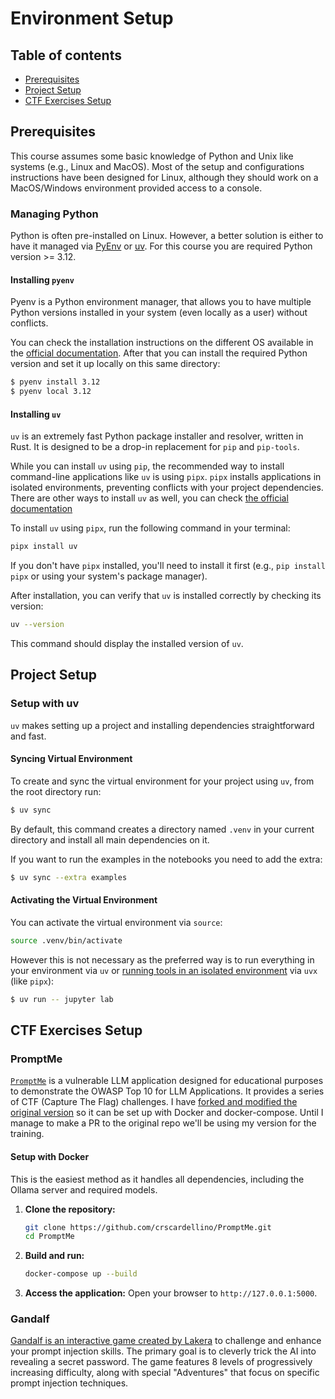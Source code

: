 # Environment Setup

## Table of contents

* [Prerequisites](#Prerequisites)
* [Project Setup](#Project-Setup)
* [CTF Exercises Setup](#CTF-Exercises-Setup)

## Prerequisites

This course assumes some basic knowledge of Python and Unix like systems (e.g., Linux and MacOS). Most of the setup and configurations instructions have been designed for Linux, although they should work on a MacOS/Windows environment provided access to a console.

### Managing Python

Python is often pre-installed on Linux. However, a better solution is either to have it managed via [PyEnv](https://github.com/pyenv/pyenv) or [uv](https://docs.astral.sh/uv/). For this course you are required Python version >= 3.12.

#### Installing `pyenv`

Pyenv is a Python environment manager, that allows you to have multiple Python versions installed in your system (even locally as a user) without conflicts.

You can check the installation instructions on the different OS available in the [official documentation](https://github.com/pyenv/pyenv?tab=readme-ov-file#installation). After that you can install the required Python version and set it up locally on this same directory:

```bash
$ pyenv install 3.12
$ pyenv local 3.12
```

#### Installing `uv`

`uv` is an extremely fast Python package installer and resolver, written in Rust. It is designed to be a drop-in replacement for `pip` and `pip-tools`.

While you can install `uv` using `pip`, the recommended way to install command-line applications like `uv` is using `pipx`. `pipx` installs applications in isolated environments, preventing conflicts with your project dependencies. There are other ways to install `uv` as well, you can check [the official documentation](https://docs.astral.sh/uv/getting-started/installation/)

To install `uv` using `pipx`, run the following command in your terminal:

```bash
pipx install uv
```

If you don't have `pipx` installed, you'll need to install it first (e.g., `pip install pipx` or using your system's package manager).

After installation, you can verify that `uv` is installed correctly by checking its version:

```bash
uv --version
```

This command should display the installed version of `uv`.

## Project Setup

### Setup with uv

`uv` makes setting up a project and installing dependencies straightforward and fast.

#### Syncing Virtual Environment

To create and sync the virtual environment for your project using `uv`, from the root directory run:

```bash
$ uv sync
```

By default, this command creates a directory named `.venv` in your current directory and install all main dependencies on it.

If you want to run the examples in the notebooks you need to add the extra:

```bash
$ uv sync --extra examples
```

#### Activating the Virtual Environment

You can activate the virtual environment via `source`:

```bash
source .venv/bin/activate
```

However this is not necessary as the preferred way is to run everything in your environment via `uv` or [running tools in an isolated environment](https://docs.astral.sh/uv/guides/tools/) via `uvx` (like `pipx`):

```bash
$ uv run -- jupyter lab
```

## CTF Exercises Setup

### PromptMe

[`PromptMe`](https://github.com/R3dShad0w7/PromptMe) is a vulnerable LLM application designed for educational purposes to demonstrate the OWASP Top 10 for LLM Applications. It provides a series of CTF (Capture The Flag) challenges. I have [forked and modified the original version](https://github.com/crscardellino/PromptMe) so it can be set up with Docker and docker-compose. Until I manage to make a PR to the original repo we'll be using my version for the training.

#### Setup with Docker

This is the easiest method as it handles all dependencies, including the Ollama server and required models.

1.  **Clone the repository:**
    ```bash
    git clone https://github.com/crscardellino/PromptMe.git
    cd PromptMe
    ```
2.  **Build and run:**
    ```bash
    docker-compose up --build
    ```
3.  **Access the application:**
    Open your browser to `http://127.0.0.1:5000`.

### Gandalf

[Gandalf is an interactive game created by Lakera](https://gandalf.lakera.ai/intro) to challenge and enhance your prompt injection skills. The primary goal is to cleverly trick the AI into revealing a secret password. The game features 8 levels of progressively increasing difficulty, along with special "Adventures" that focus on specific prompt injection techniques.